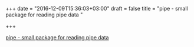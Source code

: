 +++
date = "2016-12-09T15:36:03+03:00"
draft = false
title = "pipe - small package for reading pipe data "

+++

<p><a href="https://t.co/kOvKbfev9o">pipe - small package for reading pipe data </a></p>
